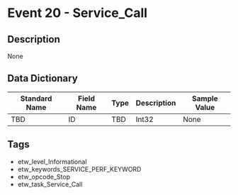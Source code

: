 # Event 20 - Service_Call

## Description
None

## Data Dictionary
|Standard Name|Field Name|Type|Description|Sample Value|
|---|---|---|---|---|
|TBD|ID|TBD|Int32|None|None|

## Tags
* etw_level_Informational
* etw_keywords_SERVICE_PERF_KEYWORD
* etw_opcode_Stop
* etw_task_Service_Call